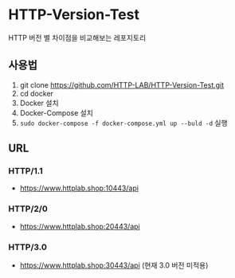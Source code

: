 # HTTP-Version-Test
HTTP 버전 별 차이점을 비교해보는 레포지토리

## 사용법
1. git clone https://github.com/HTTP-LAB/HTTP-Version-Test.git
2. cd docker
3. Docker 설치
4. Docker-Compose 설치
5. `sudo docker-compose -f docker-compose.yml up --buld -d` 실행

## URL
### HTTP/1.1
- https://www.httplab.shop:10443/api
### HTTP/2/0
- https://www.httplab.shop:20443/api
### HTTP/3.0
- https://www.httplab.shop:30443/api (현재 3.0 버전 미적용)
